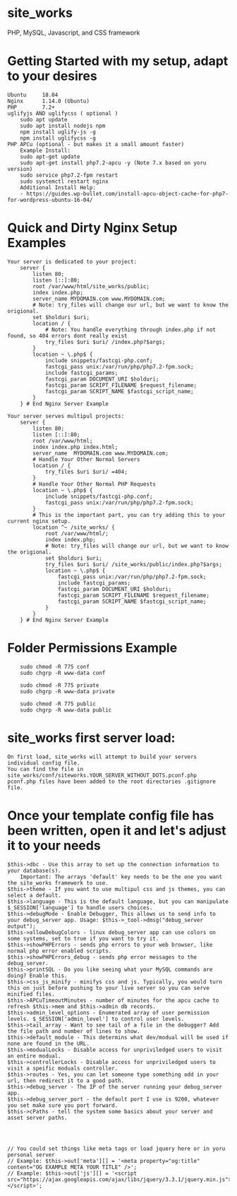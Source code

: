 # site_works
PHP, MySQL, Javascript, and CSS framework

# Getting Started with my setup, adapt to your desires
    Ubuntu     18.04
    Nginx      1.14.0 (Ubuntu)
    PHP        7.2+
    uglifyjs AND uglifycss ( optional )
        sudo apt update
        sudo apt install nodejs npm
        npm install uglify-js -g
        npm install uglifycss -g
    PHP APCu (optional - but makes it a small amount faster)
        Example Install: 
        sudo apt-get update
        sudo apt-get install php7.2-apcu -y (Note 7.x based on yoru version)
        sudo service php7.2-fpm restart
        sudo systemctl restart nginx
        Additional Install Help:
        - https://guides.wp-bullet.com/install-apcu-object-cache-for-php7-for-wordpress-ubuntu-16-04/

# Quick and Dirty Nginx Setup Examples
    Your server is dedicated to your project:
        server {
	        listen 80;
	        listen [::]:80;
            root /var/www/html/site_works/public;
            index index.php;
            server_name MYDOMAIN.com www.MYDOMAIN.com;
            # Note: try_files will change our url, but we want to know the origional.
            set $holduri $uri;
            location / {
                # Note: You handle everything through index.php if not found, so 404 errors dont really exist
                try_files $uri $uri/ /index.php?$args;
            }
            location ~ \.php$ {
                include snippets/fastcgi-php.conf;
                fastcgi_pass unix:/var/run/php/php7.2-fpm.sock;
                include fastcgi_params;
                fastcgi_param DOCUMENT_URI $holduri;
                fastcgi_param SCRIPT_FILENAME $request_filename;
                fastcgi_param SCRIPT_NAME $fastcgi_script_name;
            }
        } # End Nginx Server Example

    Your server serves multipul projects:
        server {
            listen 80;
            listen [::]:80;
            root /var/www/html;
            index index.php index.html;
            server_name  MYDOMAIN.com www.MYDOMAIN.com;
            # Handle Your Other Normal Servers
            location / {
                try_files $uri $uri/ =404;
            }
            # Handle Your Other Normal PHP Requests
            location ~ \.php$ {
                include snippets/fastcgi-php.conf;
                fastcgi_pass unix:/var/run/php/php7.2-fpm.sock;
            }
            # This is the important part, you can try adding this to your current nginx setup.
            location ^~ /site_works/ {
                root /var/www/html/;
                index index.php;
                # Note: try_files will change our url, but we want to know the origional.
                set $holduri $uri;
                try_files $uri $uri/ /site_works/public/index.php?$args;
                location ~ \.php$ {
                    fastcgi_pass unix:/var/run/php/php7.2-fpm.sock;
                    include fastcgi_params;
                    fastcgi_param DOCUMENT_URI $holduri;
                    fastcgi_param SCRIPT_FILENAME $request_filename;
                    fastcgi_param SCRIPT_NAME $fastcgi_script_name;
                }
            }
        } # End Nginx Server Example

# Folder Permissions Example
        sudo chmod -R 775 conf
        sudo chgrp -R www-data conf

        sudo chmod -R 775 private
        sudo chgrp -R www-data private

        sudo chmod -R 775 public
        sudo chgrp -R www-data public

# site_works first server load:
    On first load, site_works will attempt to build your servers individual config file.
    You can find the file in site_works/conf/siteworks.YOUR_SERVER_WITHOUT_DOTS.pconf.php
    pconf.php files have been added to the root directories .gitignore file.

# Once your template config file has been written, open it and let's adjust it to your needs
    $this->dbc - Use this array to set up the connection information to your database(s).
        Important: The arrays 'default' key needs to be the one you want the site_works framework to use.
    $this->theme - If you want to use multipul css and js themes, you can select a default.
    $this->language - This is the default language, but you can manipulate $_SESSION['language'] to handle users choices.
    $this->debugMode - Enable Debugger, This allows us to send info to your debug_server app. Usage: $this->_tool->dmsg("debug_server output");
    $this->allowDebugColors - linux debug_server app can use colors on some systems, set to true if you want to try it.
    $this->showPHPErrors - sends php errors to your web browser, like normal php error enabled scripts.
    $this->showPHPErrors_debug - sends php error messages to the debug_server.
    $this->printSQL - Do you like seeing what your MySQL commands are doing? Enable this.
    $this->css_js_minify - minifys css and js. Typically, you would turn this on just before pushing to your live server so you can serve minified files.
    $this->APCuTimeoutMinutes - number of minutes for the apcu cache to refresh $this->mem and $this->admin db records.
    $this->admin_level_options - Enumerated array of user permission levels. $_SESSION['admin_level'] to control user levels.
    $this->tail_array - Want to see tail of a file in the debugger? Add the file path and number of lines to show.
    $this->default_module - This determins what dev/modual will be used if none are found in the URL.
    $this->modualLocks - Disable access for unpriviledged users to visit an entire modual.
    $this->controllerLocks - Disable access for unpriviledged users to visit a speific moduals controller.
    $this->routes - Yes, you can let someone type something odd in your url, then redirect it to a good path.
    $this->debug_server - The IP of the server running your debug_server app.
    $this->debug_server_port - the default port I use is 9200, whatever you set make sure you port forward.
    $this->cPaths - tell the system some basics about your server and asset server paths.




    // You could set things like meta tags or load jquery here or in yoru personal server
    // Example: $this->out['meta'][] = '<meta property="og:title" content="OG EXAMPLE META YOUR TITLE" />';
    // Example: $this->out['js'][] = '<script src="https://ajax.googleapis.com/ajax/libs/jquery/3.3.1/jquery.min.js"></script>';


